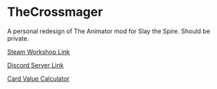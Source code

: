 # TheCrossmager
A personal redesign of The Animator mod for Slay the Spire.  Should be private.

[Steam Workshop Link](https://steamcommunity.com/sharedfiles/filedetails/?id=1638308801)

[Discord Server Link](https://discord.gg/SmHMmJR)

[Card Value Calculator](https://eatyourbeets.github.io/STS-AnimatorMod-API/)